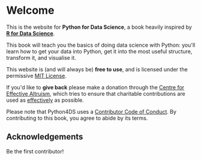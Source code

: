 # Welcome

This is the website for **Python for Data Science**, a book heavily inspired by [**R for Data Science**](https://r4ds.had.co.nz/).

This book will teach you the basics of doing data science with Python: you'll learn how to get your data into Python, get it into the most useful structure, transform it, and visualise it.

This website is (and will always be) **free to use**, and is licensed under the permissive [MIT License](https://en.wikipedia.org/wiki/MIT_License).

If you'd like to **give back** please make a donation through the [Centre for Effective Altruism](https://donate.givingwhatwecan.org/donate/organizations), which tries to ensure that charitable contributions are used as [effectively](https://www.effectivealtruism.org/) as possible.

Please note that Python4DS uses a [Contributor Code of Conduct](https://contributor-covenant.org/version/2/0/CODE_OF_CONDUCT.html). By contributing to this book, you agree to abide by its terms.

## Acknowledgements

Be the first contributor!
